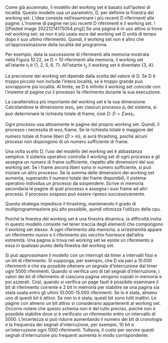 Come già accennato, il modello del working set è basato sull’ipotesi di località. Questo modello usa un parametro, D, per definire la finestra del working set. L’idea consiste nell’esaminare i più recenti D riferimenti alle pagine. L’insieme di pagine nei più recenti D riferimenti è il working set.
![[Pasted image 20221214175054.png]]
Se una pagina è in uso attivo si trova nel working set; se non è più usata esce dal working set D unità di tempo dopo il suo ultimo riferimento. 
Quindi, il working set non è altro che un’approssimazione della località del programma.

Per esempio, data la successione di riferimenti alla memoria mostrata nella Figura 10.22, se D = 10 riferimenti alla memoria, il working set all’istante $t_1$ è {1, 2, 5, 6, 7}. All’istante $t_2$ il working set è diventato {3, 4}.

La precisione del working set dipende dalla scelta del valore di D. 
Se D è troppo piccolo non include l’intera località, se è troppo grande può sovrapporre più località. Al limite, se D è infinito il working set coincide con l’insieme di pagine cui il processo fa riferimento durante la sua esecuzione.

La caratteristica più importante del working set è la sua dimensione. Calcolandone la dimensione $wss_i$, per ciascun processo $p_i$ del sistema, si può determinare la richiesta totale di frame, cioè _D_:
$D = Σ wss_i.$

Ogni processo usa attivamente le pagine del proprio working set. 
Quindi, il processo $i$ necessita di $wss_i$ frame. 
Se la richiesta totale è maggiore del numero totale di frame liberi (_D_ > _m_), si avrà thrashing, poiché alcuni processi non dispongono di un numero sufficiente di frame.

Una volta scelto D, l’uso del modello del working set è abbastanza semplice. Il sistema operativo controlla il working set di ogni processo e gli assegna un numero di frame sufficiente, rispetto alle dimensioni del suo working set. Se i frame ancora liberi sono in numero sufficiente, si può iniziare un altro processo. Se la somma delle dimensioni dei working set aumenta, superando il numero totale dei frame disponibili, il sistema operativo individua un processo da sospendere. Scrive in memoria secondaria le pagine di quel processo e assegna i suoi frame ad altri processi. Il processo sospeso può essere ripreso successivamente.

Questa strategia impedisce il thrashing, mantenendo il grado di multiprogrammazione più alto possibile, quindi ottimizza l’utilizzo della cpu.

Poiché la finestra del working set è una finestra dinamica, la difficoltà insita in questo modello consiste nel tener traccia degli elementi che compongono il working set stesso. A ogni riferimento alla memoria, a un’estremità appare un riferimento nuovo e il riferimento più vecchio fuoriesce dall’altra estremità. Una pagina si trova nel working set se esiste un riferimento a essa in qualsiasi punto della finestra del working set.

Si può approssimare il modello con un interrupt da timer a intervalli fissi e un bit di riferimento.
Si supponga, per esempio, che D sia pari a 10.000 riferimenti e che sia possibile ottenere un segnale d’interruzione dal timer ogni 5000 riferimenti. Quando si verifica uno di tali segnali d’interruzione, i valori dei bit di riferimento di ciascuna pagina vengono copiati in memoria e poi azzerati. Così, quando si verifica un page fault è possibile esaminare il bit di riferimento corrente e 2 bit in memoria per stabilire se una pagina sia stata usata entro gli ultimi 10.000-15.000 riferimenti. Se lo è stata, almeno uno di questi bit è attivo. Se non lo è stata, questi bit sono tutti inattivi. Le pagine con almeno un bit attivo si considerano appartenenti al working set. Occorre notare che questo schema non è del tutto preciso, poiché non è possibile stabilire dove si è verificato un riferimento entro un intervallo di 5000. L’incertezza si può ridurre aumentando il numero dei bit di cronologia e la frequenza dei segnali d’interruzione, per esempio, 10 bit e un’interruzione ogni 1000 riferimenti. Tuttavia, il costo per servire questi segnali d’interruzione più frequenti aumenta in modo corrispondente.